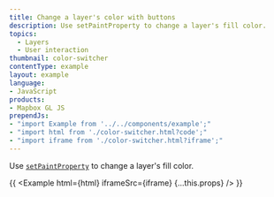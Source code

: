 ```yaml
---
title: Change a layer's color with buttons
description: Use setPaintProperty to change a layer's fill color.
topics:
  - Layers
  - User interaction
thumbnail: color-switcher
contentType: example
layout: example
language:
- JavaScript
products:
- Mapbox GL JS
prependJs:
- "import Example from '../../components/example';"
- "import html from './color-switcher.html?code';"
- "import iframe from './color-switcher.html?iframe';"
---
```


Use [`setPaintProperty`](/mapbox-gl-js/api/map/#map#setpaintproperty) to change a layer's fill color.

{{ <Example html={html} iframeSrc={iframe} {...this.props} /> }}
